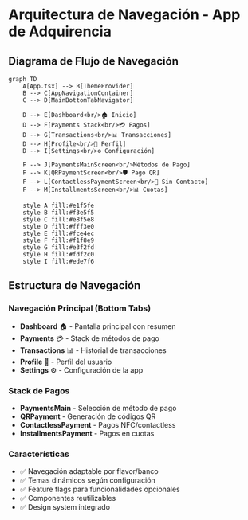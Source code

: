 # Arquitectura de Navegación - App de Adquirencia

## Diagrama de Flujo de Navegación

```mermaid
graph TD
    A[App.tsx] --> B[ThemeProvider]
    B --> C[AppNavigationContainer]
    C --> D[MainBottomTabNavigator]
    
    D --> E[Dashboard<br/>🏠 Inicio]
    D --> F[Payments Stack<br/>💳 Pagos]
    D --> G[Transactions<br/>📊 Transacciones]
    D --> H[Profile<br/>👤 Perfil]
    D --> I[Settings<br/>⚙️ Configuración]
    
    F --> J[PaymentsMainScreen<br/>Métodos de Pago]
    F --> K[QRPaymentScreen<br/>🛡️ Pago QR]
    F --> L[ContactlessPaymentScreen<br/>📡 Sin Contacto]
    F --> M[InstallmentsScreen<br/>📊 Cuotas]
    
    style A fill:#e1f5fe
    style B fill:#f3e5f5
    style C fill:#e8f5e8
    style D fill:#fff3e0
    style E fill:#fce4ec
    style F fill:#f1f8e9
    style G fill:#e3f2fd
    style H fill:#fdf2c0
    style I fill:#ede7f6
```

## Estructura de Navegación

### Navegación Principal (Bottom Tabs)
- **Dashboard** 🏠 - Pantalla principal con resumen
- **Payments** 💳 - Stack de métodos de pago
- **Transactions** 📊 - Historial de transacciones
- **Profile** 👤 - Perfil del usuario
- **Settings** ⚙️ - Configuración de la app

### Stack de Pagos
- **PaymentsMain** - Selección de método de pago
- **QRPayment** - Generación de códigos QR
- **ContactlessPayment** - Pagos NFC/contactless
- **InstallmentsPayment** - Pagos en cuotas

### Características
- ✅ Navegación adaptable por flavor/banco
- ✅ Temas dinámicos según configuración
- ✅ Feature flags para funcionalidades opcionales
- ✅ Componentes reutilizables
- ✅ Design system integrado